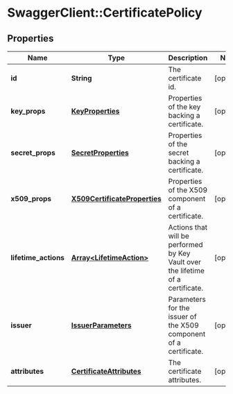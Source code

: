 # SwaggerClient::CertificatePolicy

## Properties
Name | Type | Description | Notes
------------ | ------------- | ------------- | -------------
**id** | **String** | The certificate id. | [optional] 
**key_props** | [**KeyProperties**](KeyProperties.md) | Properties of the key backing a certificate. | [optional] 
**secret_props** | [**SecretProperties**](SecretProperties.md) | Properties of the secret backing a certificate. | [optional] 
**x509_props** | [**X509CertificateProperties**](X509CertificateProperties.md) | Properties of the X509 component of a certificate. | [optional] 
**lifetime_actions** | [**Array&lt;LifetimeAction&gt;**](LifetimeAction.md) | Actions that will be performed by Key Vault over the lifetime of a certificate. | [optional] 
**issuer** | [**IssuerParameters**](IssuerParameters.md) | Parameters for the issuer of the X509 component of a certificate. | [optional] 
**attributes** | [**CertificateAttributes**](CertificateAttributes.md) | The certificate attributes. | [optional] 


